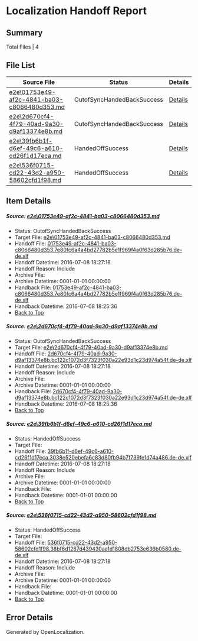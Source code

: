 # <a name='report-top'></a> Localization Handoff Report

## Summary
 Total Files | 4

## File List
 Source File | Status | Details 
 ----------- | ------ | ------- 
 [e2e\01753e49-af2c-4841-ba03-c8066480d353.md](https://github.com/OpenLocalizationTestOrg/oltest/blob/3424701a7f7e5f078f084a8f0128942163a1ca95/e2e/01753e49-af2c-4841-ba03-c8066480d353.md) | OutofSyncHandedBackSuccess | [Details](#6d10b98951bbffc055f504818a515af7ccbd8ae31)
 [e2e\2d670cf4-4f79-40ad-9a30-d9af13374e8b.md](https://github.com/OpenLocalizationTestOrg/oltest/blob/3424701a7f7e5f078f084a8f0128942163a1ca95/e2e/2d670cf4-4f79-40ad-9a30-d9af13374e8b.md) | OutofSyncHandedBackSuccess | [Details](#5e945abcee7302c4a3c1cf6de32947694f038ff73)
 [e2e\39fb6b1f-d6ef-49c6-a610-cd26f1d17eca.md](https://github.com/OpenLocalizationTestOrg/oltest/blob/86c282dd015ddc8685a007a6af8dccd3058a07f9/e2e/39fb6b1f-d6ef-49c6-a610-cd26f1d17eca.md) | HandedOffSuccess | [Details](#c24f5a55bdbab403fd69f2f6792cec9fcee435cf5)
 [e2e\536f0715-cd22-43d2-a950-58602cfd1f98.md](https://github.com/OpenLocalizationTestOrg/oltest/blob/df305bf59af389b46152722a824b8eec3e90e574/e2e/536f0715-cd22-43d2-a950-58602cfd1f98.md) | HandedOffSuccess | [Details](#033768ec20857433da66f6ba66b70c6c325da49c6)

## Item Details
##### <a name='6d10b98951bbffc055f504818a515af7ccbd8ae31'></a> Source: [e2e\01753e49-af2c-4841-ba03-c8066480d353.md](https://github.com/OpenLocalizationTestOrg/oltest/blob/3424701a7f7e5f078f084a8f0128942163a1ca95/e2e/01753e49-af2c-4841-ba03-c8066480d353.md)
* Status: OutofSyncHandedBackSuccess
* Target File: [e2e\01753e49-af2c-4841-ba03-c8066480d353.md](https://github.com/OpenLocalizationTestOrg/oltest-dede-fly/blob/7b8022f9904225a75960cdb191149c2258442689/e2e/01753e49-af2c-4841-ba03-c8066480d353.md)
* Handoff File: [01753e49-af2c-4841-ba03-c8066480d353.7e80fc6a4a4bd27782b5e1f969f4a0f63d285b76.de-de.xlf](https://github.com/OpenLocalizationTestOrg/olhandoff-e2e/blob/ea54335f60850e8c9cf1ebfa550f3db3e1914526/ol-handoff/OpenLocalizationTestOrg/oltest-dede-fly/ci/ht/01753e49-af2c-4841-ba03-c8066480d353.7e80fc6a4a4bd27782b5e1f969f4a0f63d285b76.de-de.xlf)
* Handoff Datetime: 2016-07-08 18:27:18
* Handoff Reason: Include
* Archive File: 
* Archive Datetime: 0001-01-01 00:00:00
* Handback File: [01753e49-af2c-4841-ba03-c8066480d353.7e80fc6a4a4bd27782b5e1f969f4a0f63d285b76.de-de.xlf](https://github.com/OpenLocalizationTestOrg/olhandback-e2e/blob/78bfb837b474ffe3ca799c3f7679cf7816d5ebd9/ol-handback/OpenLocalizationTestOrg/oltest-dede-fly/ci/high/01753e49-af2c-4841-ba03-c8066480d353.7e80fc6a4a4bd27782b5e1f969f4a0f63d285b76.de-de.xlf)
* Handback Datetime: 2016-07-08 18:25:36
* [Back to Top](#report-top)

##### <a name='5e945abcee7302c4a3c1cf6de32947694f038ff73'></a> Source: [e2e\2d670cf4-4f79-40ad-9a30-d9af13374e8b.md](https://github.com/OpenLocalizationTestOrg/oltest/blob/3424701a7f7e5f078f084a8f0128942163a1ca95/e2e/2d670cf4-4f79-40ad-9a30-d9af13374e8b.md)
* Status: OutofSyncHandedBackSuccess
* Target File: [e2e\2d670cf4-4f79-40ad-9a30-d9af13374e8b.md](https://github.com/OpenLocalizationTestOrg/oltest-dede-fly/blob/7b8022f9904225a75960cdb191149c2258442689/e2e/2d670cf4-4f79-40ad-9a30-d9af13374e8b.md)
* Handoff File: [2d670cf4-4f79-40ad-9a30-d9af13374e8b.bc122c1072d3f7323f030a22e93d1c23d974a54f.de-de.xlf](https://github.com/OpenLocalizationTestOrg/olhandoff-e2e/blob/ea54335f60850e8c9cf1ebfa550f3db3e1914526/ol-handoff/OpenLocalizationTestOrg/oltest-dede-fly/ci/ht/2d670cf4-4f79-40ad-9a30-d9af13374e8b.bc122c1072d3f7323f030a22e93d1c23d974a54f.de-de.xlf)
* Handoff Datetime: 2016-07-08 18:27:18
* Handoff Reason: Include
* Archive File: 
* Archive Datetime: 0001-01-01 00:00:00
* Handback File: [2d670cf4-4f79-40ad-9a30-d9af13374e8b.bc122c1072d3f7323f030a22e93d1c23d974a54f.de-de.xlf](https://github.com/OpenLocalizationTestOrg/olhandback-e2e/blob/78bfb837b474ffe3ca799c3f7679cf7816d5ebd9/ol-handback/OpenLocalizationTestOrg/oltest-dede-fly/ci/high/2d670cf4-4f79-40ad-9a30-d9af13374e8b.bc122c1072d3f7323f030a22e93d1c23d974a54f.de-de.xlf)
* Handback Datetime: 2016-07-08 18:25:36
* [Back to Top](#report-top)

##### <a name='c24f5a55bdbab403fd69f2f6792cec9fcee435cf5'></a> Source: [e2e\39fb6b1f-d6ef-49c6-a610-cd26f1d17eca.md](https://github.com/OpenLocalizationTestOrg/oltest/blob/86c282dd015ddc8685a007a6af8dccd3058a07f9/e2e/39fb6b1f-d6ef-49c6-a610-cd26f1d17eca.md)
* Status: HandedOffSuccess
* Target File: 
* Handoff File: [39fb6b1f-d6ef-49c6-a610-cd26f1d17eca.3038e520ebefa6c83d80fb94b7f739fe1d74a486.de-de.xlf](https://github.com/OpenLocalizationTestOrg/olhandoff-e2e/blob/ea54335f60850e8c9cf1ebfa550f3db3e1914526/ol-handoff/OpenLocalizationTestOrg/oltest-dede-fly/ci/ht/39fb6b1f-d6ef-49c6-a610-cd26f1d17eca.3038e520ebefa6c83d80fb94b7f739fe1d74a486.de-de.xlf)
* Handoff Datetime: 2016-07-08 18:27:18
* Handoff Reason: Include
* Archive File: 
* Archive Datetime: 0001-01-01 00:00:00
* Handback File: 
* Handback Datetime: 0001-01-01 00:00:00
* [Back to Top](#report-top)

##### <a name='033768ec20857433da66f6ba66b70c6c325da49c6'></a> Source: [e2e\536f0715-cd22-43d2-a950-58602cfd1f98.md](https://github.com/OpenLocalizationTestOrg/oltest/blob/df305bf59af389b46152722a824b8eec3e90e574/e2e/536f0715-cd22-43d2-a950-58602cfd1f98.md)
* Status: HandedOffSuccess
* Target File: 
* Handoff File: [536f0715-cd22-43d2-a950-58602cfd1f98.38bf6d1267d439430aa1d1808db2753e636b0580.de-de.xlf](https://github.com/OpenLocalizationTestOrg/olhandoff-e2e/blob/ea54335f60850e8c9cf1ebfa550f3db3e1914526/ol-handoff/OpenLocalizationTestOrg/oltest-dede-fly/ci/ht/536f0715-cd22-43d2-a950-58602cfd1f98.38bf6d1267d439430aa1d1808db2753e636b0580.de-de.xlf)
* Handoff Datetime: 2016-07-08 18:27:18
* Handoff Reason: Include
* Archive File: 
* Archive Datetime: 0001-01-01 00:00:00
* Handback File: 
* Handback Datetime: 0001-01-01 00:00:00
* [Back to Top](#report-top)


## Error Details

Generated by OpenLocalization.
